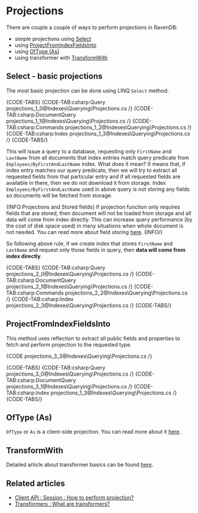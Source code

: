 ﻿# Projections

There are couple a couple of ways to perform projections in RavenDB:

- simple projections using [Select](../../indexes/querying/projections#select---basic-projections)
- using [ProjectFromIndexFieldsInto](../../indexes/querying/projections#projectfromindexfieldsinto)
- using [OfType (As)](../../indexes/querying/projections#oftype-as)
- using transformer with [TransformWith](../../indexes/querying/projections#transformwith)

## Select - basic projections

The most basic projection can be done using LINQ `Select` method:

{CODE-TABS}
{CODE-TAB:csharp:Query projections_1_0@Indexes\Querying\Projections.cs /}
{CODE-TAB:csharp:DocumentQuery projections_1_1@Indexes\Querying\Projections.cs /}
{CODE-TAB:csharp:Commands projections_1_2@Indexes\Querying\Projections.cs /}
{CODE-TAB:csharp:Index projections_1_3@Indexes\Querying\Projections.cs /}
{CODE-TABS/}

This will issue a query to a database, requesting only `FirstName` and `LastName` from all documents that index entries match query predicate from `Employees/ByFirstAndLastName` index. What does it mean? It means that, if index entry matches our query predicate, then we will try to extract all requested fields from that particular entry and if all requested fields are available in there, then we do not download it from storage. Index `Employees/ByFirstAndLastName` used in above query is not storing any fields so documents will be fetched from storage.

{INFO:Projections and Stored fields}
If projection function only requires fields that are stored, then document will not be loaded from storage and all data will come from index directly. This can increase query performance (by the cost of disk space used) in many situations when whole document is not needed. You can read more about field storing [here](../../indexes/storing-data-in-index).
{INFO/}

So following above rule, if we create index that stores `FirstName` and `LastName` and request only those fields in query, then **data will come from index directly**.

{CODE-TABS}
{CODE-TAB:csharp:Query projections_2_0@Indexes\Querying\Projections.cs /}
{CODE-TAB:csharp:DocumentQuery projections_2_1@Indexes\Querying\Projections.cs /}
{CODE-TAB:csharp:Commands projections_2_2@Indexes\Querying\Projections.cs /}
{CODE-TAB:csharp:Index projections_2_3@Indexes\Querying\Projections.cs /}
{CODE-TABS/}

## ProjectFromIndexFieldsInto

This method uses reflection to extract all public fields and properties to fetch and perform projection to the requested type.

{CODE projections_3_3@Indexes\Querying\Projections.cs /}

{CODE-TABS}
{CODE-TAB:csharp:Query projections_3_0@Indexes\Querying\Projections.cs /}
{CODE-TAB:csharp:DocumentQuery projections_3_1@Indexes\Querying\Projections.cs /}
{CODE-TAB:csharp:Index projections_1_3@Indexes\Querying\Projections.cs /}
{CODE-TABS/}

## OfType (As)

`OfType` or `As` is a client-side projection. You can read more about it [here](../../client-api/session/querying/how-to-perform-projection#oftype-as---simple-projection).

## TransformWith

Detailed article about transformer basics can be found [here](../../transformers/what-are-transformers).

## Related articles

- [Client API : Session : How to perform projection?](../../client-api/session/querying/how-to-perform-projection)
- [Transformers : What are transformers?](../../csharp/transformers/what-are-transformers)
